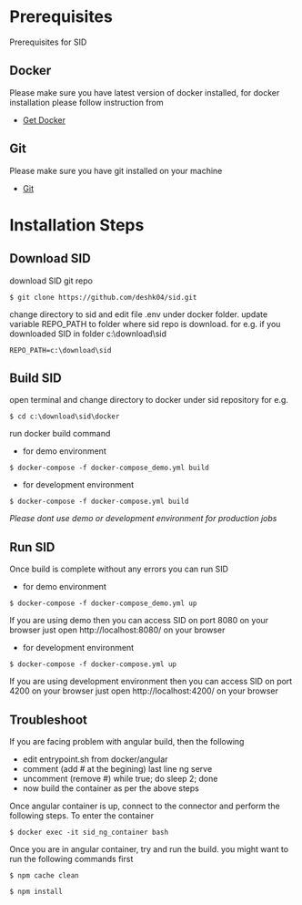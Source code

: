 # Prerequisites
Prerequisites for SID

## Docker
Please make sure you have latest version of docker installed, for docker installation please follow instruction from
* [Get Docker](https://docs.docker.com/get-docker/)

## Git
Please make sure you have git installed on your machine
* [Git](https://git-scm.com/downloads)

# Installation Steps

## Download SID

download SID git repo

```
$ git clone https://github.com/deshk04/sid.git
```
change directory to sid and edit file .env under docker folder. update variable REPO_PATH to folder where sid repo is download. for e.g. if you downloaded SID in folder c:\download\sid
```
REPO_PATH=c:\download\sid
```

## Build SID

open terminal and change directory to docker under sid repository
for e.g.
```
$ cd c:\download\sid\docker
```
run docker build command
* for demo environment
```
$ docker-compose -f docker-compose_demo.yml build
```
* for development environment
```
$ docker-compose -f docker-compose.yml build
```
*Please dont use demo or development environment for production jobs*

## Run SID
Once build is complete without any errors you can run SID
* for demo environment
```
$ docker-compose -f docker-compose_demo.yml up
```
If you are using demo then you can access SID on port 8080 on your browser
just open http://localhost:8080/ on your browser

* for development environment
```
$ docker-compose -f docker-compose.yml up
```
If you are using development environment then you can access SID on port 4200 on your browser
just open http://localhost:4200/ on your browser

## Troubleshoot
If you are facing problem with angular build, then the following
* edit entrypoint.sh from docker/angular
* comment (add # at the begining) last line ng serve
* uncomment (remove #) while true; do sleep 2; done
* now build the container as per the above steps

Once angular container is up, connect to the connector and perform the following steps.
To enter the container
```
$ docker exec -it sid_ng_container bash
```
Once you are in angular container, try and run the build. you might want to run the following commands first
```
$ npm cache clean
```
```
$ npm install
```







